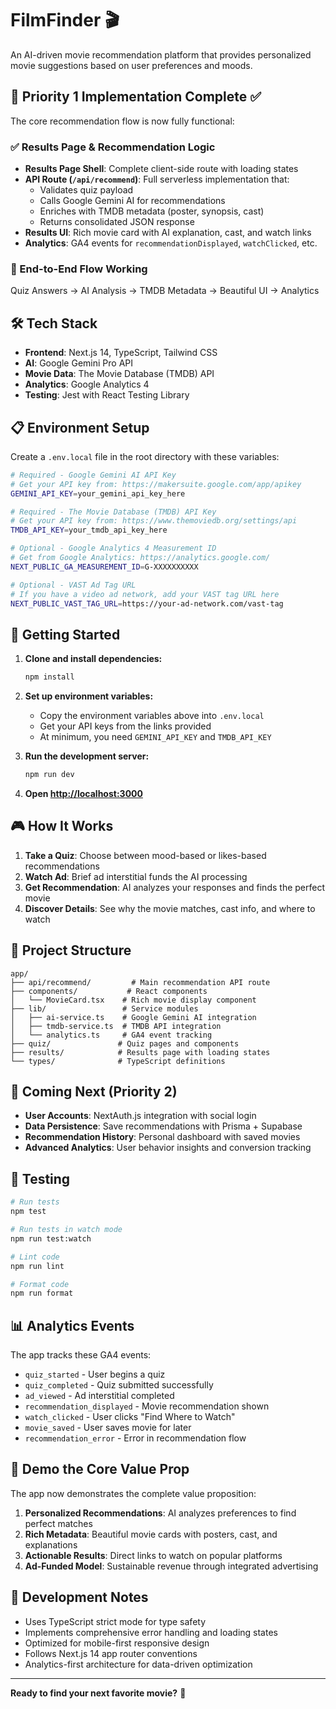 # FilmFinder 🎬

An AI-driven movie recommendation platform that provides personalized movie suggestions based on user preferences and moods.

## 🚀 Priority 1 Implementation Complete ✅

The core recommendation flow is now fully functional:

### ✅ Results Page & Recommendation Logic
- **Results Page Shell**: Complete client-side route with loading states
- **API Route (`/api/recommend`)**: Full serverless implementation that:
  - Validates quiz payload
  - Calls Google Gemini AI for recommendations
  - Enriches with TMDB metadata (poster, synopsis, cast)
  - Returns consolidated JSON response
- **Results UI**: Rich movie card with AI explanation, cast, and watch links
- **Analytics**: GA4 events for `recommendationDisplayed`, `watchClicked`, etc.

### 🎯 End-to-End Flow Working
Quiz Answers → AI Analysis → TMDB Metadata → Beautiful UI → Analytics

## 🛠️ Tech Stack

- **Frontend**: Next.js 14, TypeScript, Tailwind CSS
- **AI**: Google Gemini Pro API
- **Movie Data**: The Movie Database (TMDB) API
- **Analytics**: Google Analytics 4
- **Testing**: Jest with React Testing Library

## 📋 Environment Setup

Create a `.env.local` file in the root directory with these variables:

```bash
# Required - Google Gemini AI API Key
# Get your API key from: https://makersuite.google.com/app/apikey
GEMINI_API_KEY=your_gemini_api_key_here

# Required - The Movie Database (TMDB) API Key  
# Get your API key from: https://www.themoviedb.org/settings/api
TMDB_API_KEY=your_tmdb_api_key_here

# Optional - Google Analytics 4 Measurement ID
# Get from Google Analytics: https://analytics.google.com/
NEXT_PUBLIC_GA_MEASUREMENT_ID=G-XXXXXXXXXX

# Optional - VAST Ad Tag URL
# If you have a video ad network, add your VAST tag URL here
NEXT_PUBLIC_VAST_TAG_URL=https://your-ad-network.com/vast-tag
```

## 🚀 Getting Started

1. **Clone and install dependencies:**
   ```bash
   npm install
   ```

2. **Set up environment variables:**
   - Copy the environment variables above into `.env.local`
   - Get your API keys from the links provided
   - At minimum, you need `GEMINI_API_KEY` and `TMDB_API_KEY`

3. **Run the development server:**
   ```bash
   npm run dev
   ```

4. **Open [http://localhost:3000](http://localhost:3000)**

## 🎮 How It Works

1. **Take a Quiz**: Choose between mood-based or likes-based recommendations
2. **Watch Ad**: Brief ad interstitial funds the AI processing
3. **Get Recommendation**: AI analyzes your responses and finds the perfect movie
4. **Discover Details**: See why the movie matches, cast info, and where to watch

## 📁 Project Structure

```
app/
├── api/recommend/         # Main recommendation API route
├── components/           # React components
│   └── MovieCard.tsx    # Rich movie display component
├── lib/                 # Service modules
│   ├── ai-service.ts    # Google Gemini AI integration
│   ├── tmdb-service.ts  # TMDB API integration
│   └── analytics.ts     # GA4 event tracking
├── quiz/               # Quiz pages and components
├── results/            # Results page with loading states
└── types/              # TypeScript definitions
```

## 🔮 Coming Next (Priority 2)

- **User Accounts**: NextAuth.js integration with social login
- **Data Persistence**: Save recommendations with Prisma + Supabase
- **Recommendation History**: Personal dashboard with saved movies
- **Advanced Analytics**: User behavior insights and conversion tracking

## 🧪 Testing

```bash
# Run tests
npm test

# Run tests in watch mode
npm run test:watch

# Lint code
npm run lint

# Format code
npm run format
```

## 📊 Analytics Events

The app tracks these GA4 events:
- `quiz_started` - User begins a quiz
- `quiz_completed` - Quiz submitted successfully  
- `ad_viewed` - Ad interstitial completed
- `recommendation_displayed` - Movie recommendation shown
- `watch_clicked` - User clicks "Find Where to Watch"
- `movie_saved` - User saves movie for later
- `recommendation_error` - Error in recommendation flow

## 🎯 Demo the Core Value Prop

The app now demonstrates the complete value proposition:
1. **Personalized Recommendations**: AI analyzes preferences to find perfect matches
2. **Rich Metadata**: Beautiful movie cards with posters, cast, and explanations
3. **Actionable Results**: Direct links to watch on popular platforms
4. **Ad-Funded Model**: Sustainable revenue through integrated advertising

## 🔧 Development Notes

- Uses TypeScript strict mode for type safety
- Implements comprehensive error handling and loading states
- Optimized for mobile-first responsive design
- Follows Next.js 14 app router conventions
- Analytics-first architecture for data-driven optimization

---

**Ready to find your next favorite movie?** 🍿 